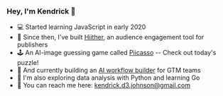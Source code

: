 ### Hey, I'm Kendrick 👋

- 💻 Started learning JavaScript in early 2020
- 💪 Since then, I've built [Hiither](https://hiither.com/), an audience engagement tool for publishers
- 🕹️ An AI-image guessing game called [Piicasso](https://piicasso.com/) -- Check out today's puzzle!
- 🤝 And currently building an [AI workflow builder](https://github.com/namekendrick/miindy) for GTM teams
- 🧪 I'm also exploring data analysis with Python and learning Go
- 📨 You can reach me here: kendrick.d3.johnson@gmail.com

